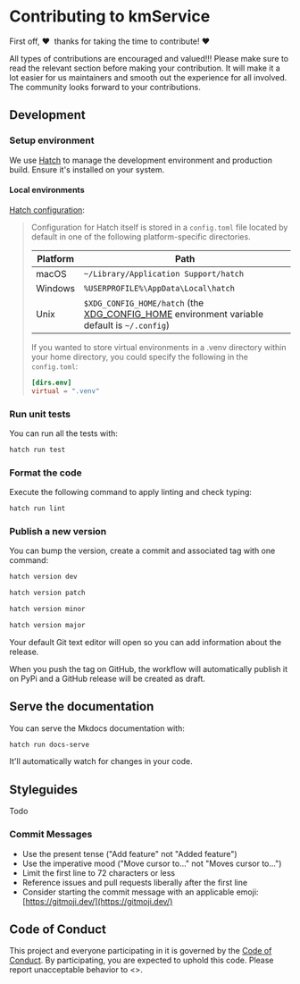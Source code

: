 # Contributing to kmService

First off, ❤️ ️ ️thanks for taking the time to contribute! ❤️

All types of contributions are encouraged and valued!!! Please make sure to read the relevant section before making your contribution.
It will make it a lot easier for us maintainers and smooth out the experience for all involved. The community looks forward to your contributions.



## Development

### Setup environment

We use [Hatch](https://hatch.pypa.io/latest/install/) to manage the development environment and production build. Ensure it's installed on your system.

#### Local environments
[Hatch configuration](https://hatch.pypa.io/1.0/config/hatch/):
>
> Configuration for Hatch itself is stored in a `config.toml` file located by default in one of the following platform-specific directories.
>
> | Platform | Path |
> | --- | --- |
> | macOS | `~/Library/Application Support/hatch` |
> | Windows | `%USERPROFILE%\AppData\Local\hatch` |
> | Unix | `$XDG_CONFIG_HOME/hatch` (the [XDG_CONFIG_HOME](https://specifications.freedesktop.org/basedir-spec/basedir-spec-latest.html#variables) environment variable default is `~/.config`) |
>
> If you wanted to store virtual environments in a .venv directory within your home directory, you could specify the following in the `config.toml`:
>
> ```toml
> [dirs.env]
> virtual = ".venv"
> ```

### Run unit tests

You can run all the tests with:

```bash
hatch run test
```

### Format the code

Execute the following command to apply linting and check typing:

```bash
hatch run lint
```

### Publish a new version

You can bump the version, create a commit and associated tag with one command:


```bash
hatch version dev
```

```bash
hatch version patch
```

```bash
hatch version minor
```

```bash
hatch version major
```

Your default Git text editor will open so you can add information about the release.

When you push the tag on GitHub, the workflow will automatically publish it on PyPi and a GitHub release will be created as draft.

## Serve the documentation

You can serve the Mkdocs documentation with:

```bash
hatch run docs-serve
```

It'll automatically watch for changes in your code.

## Styleguides

Todo

### Commit Messages

* Use the present tense ("Add feature" not "Added feature")
* Use the imperative mood ("Move cursor to..." not "Moves cursor to...")
* Limit the first line to 72 characters or less
* Reference issues and pull requests liberally after the first line
* Consider starting the commit message with an applicable emoji: [https://gitmoji.dev/](https://gitmoji.dev/)

## Code of Conduct

This project and everyone participating in it is governed by the
[Code of Conduct](https://github.com/Hazedd/imxInsightsCore/blob/master/CODE_OF_CONDUCT.md).
By participating, you are expected to uphold this code. Please report unacceptable behavior
to <>.
